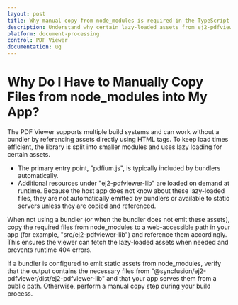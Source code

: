```yaml
---
layout: post
title: Why manual copy from node_modules is required in the TypeScript PDF Viewer
description: Understand why certain lazy-loaded assets from ej2-pdfviewer-lib must be copied from node_modules when not using a bundler, how pdfium.js is handled, and when to reference assets directly in the TypeScript PDF Viewer.
platform: document-processing
control: PDF Viewer
documentation: ug
---
```


# Why Do I Have to Manually Copy Files from node_modules into My App?

The PDF Viewer supports multiple build systems and can work without a bundler by referencing assets directly using HTML tags. To keep load times efficient, the library is split into smaller modules and uses lazy loading for certain assets.

- The primary entry point, "pdfium.js", is typically included by bundlers automatically.
- Additional resources under "ej2-pdfviewer-lib" are loaded on demand at runtime. Because the host app does not know about these lazy-loaded files, they are not automatically emitted by bundlers or available to static servers unless they are copied and referenced.

When not using a bundler (or when the bundler does not emit these assets), copy the required files from node_modules to a web-accessible path in your app (for example, "src/ej2-pdfviewer-lib") and reference them accordingly. This ensures the viewer can fetch the lazy-loaded assets when needed and prevents runtime 404 errors.

If a bundler is configured to emit static assets from node_modules, verify that the output contains the necessary files from "@syncfusion/ej2-pdfviewer/dist/ej2-pdfviewer-lib" and that your app serves them from a public path. Otherwise, perform a manual copy step during your build process.
